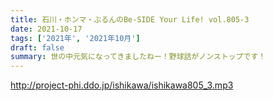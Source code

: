 ```yaml
---
title: 石川・ホンマ・ぶるんのBe-SIDE Your Life! vol.805-3
date: 2021-10-17
tags: ['2021年', '2021年10月']
draft: false
summary: 世の中元気になってきましたねー！野球話がノンストップです！
---
```


http://project-phi.ddo.jp/ishikawa/ishikawa805_3.mp3
